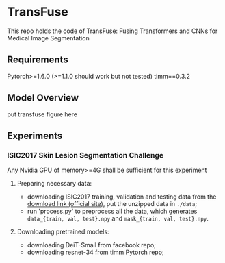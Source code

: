 # TransFuse
This repo holds the code of TransFuse: Fusing Transformers and CNNs for Medical Image Segmentation

## Requirements
Pytorch>=1.6.0 (>=1.1.0 should work but not tested)
timm==0.3.2


## Model Overview
put transfuse figure here


## Experiments

### ISIC2017 Skin Lesion Segmentation Challenge
Any Nvidia GPU of memory>=4G shall be sufficient for this experiment

1. Preparing necessary data:
	+ downloading ISIC2017 training, validation and testing data from the [download link (official site)](https://challenge.isic-archive.com/data), put the unzipped data in `./data`;
	+ run 'process.py' to preprocess all the data, which generates `data_{train, val, test}.npy` and `mask_{train, val, test}.npy`.

2. Downloading pretrained models:
	+ downloading DeiT-Small from facebook repo;
	+ downloading resnet-34 from timm Pytorch repo;




